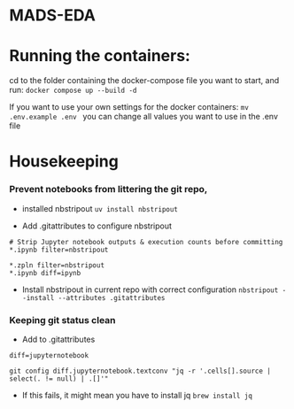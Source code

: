 # MADS-EDA
# Running the containers:
cd to the folder containing the docker-compose file you want to start, and run:
``` docker compose up --build -d ```

If you want to use your own settings for the docker containers:
```mv .env.example .env ```
you can change all values you want to use in the .env file



# Housekeeping
### Prevent notebooks from littering the git repo, 
- installed nbstripout
```uv install nbstripout ```

- Add .gitattributes to configure nbstripout
```
# Strip Jupyter notebook outputs & execution counts before committing
*.ipynb filter=nbstripout

*.zpln filter=nbstripout
*.ipynb diff=ipynb
```

- Install nbstripout in current repo with correct configuration
```nbstripout --install --attributes .gitattributes ```

### Keeping git status clean
- Add to .gitattributes
```
diff=jupyternotebook
```
  
``` 
git config diff.jupyternotebook.textconv "jq -r '.cells[].source | select(. != null) | .[]'" 
```
  - If this fails, it might mean you have to install jq
```brew install jq ```
